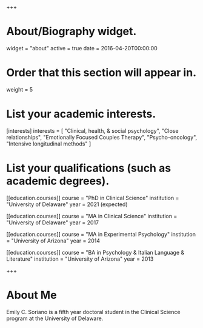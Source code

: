 +++
# About/Biography widget.
widget = "about"
active = true
date = 2016-04-20T00:00:00

# Order that this section will appear in.
weight = 5

# List your academic interests.
[interests]
  interests = [
    "Clinical, health, & social psychology",
    "Close relationships",
    "Emotionally Focused Couples Therapy",
    "Psycho-oncology",
    "Intensive longitudinal methods"
  ]

# List your qualifications (such as academic degrees).
[[education.courses]]
  course = "PhD in Clinical Science"
  institution = "University of Delaware"
  year = 2021 (expected)

[[education.courses]]
  course = "MA in Clinical Science"
  institution = "University of Delaware"
  year = 2017

[[education.courses]]
  course = "MA in Experimental Psychology"
  institution = "University of Arizona"
  year = 2014

[[education.courses]]
  course = "BA in Psychology & Italian Language & Literature"
  institution = "University of Arizona"
  year = 2013
 
+++

# About Me

Emily C. Soriano is a fifth year doctoral student in the Clinical Science program at the University of Delaware. 

